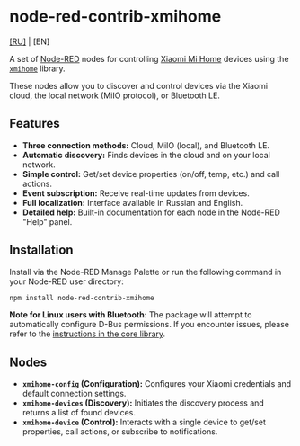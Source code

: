 # node-red-contrib-xmihome

[[RU]](./docs/ru/README.md) | [EN]

A set of [Node-RED](https://nodered.org/) nodes for controlling
[Xiaomi Mi Home](https://home.mi.com/) devices using the
[`xmihome`](https://www.npmjs.com/package/xmihome) library.

These nodes allow you to discover and control devices via the Xiaomi cloud,
the local network (MiIO protocol), or Bluetooth LE.

## Features

- **Three connection methods:** Cloud, MiIO (local), and Bluetooth LE.
- **Automatic discovery:** Finds devices in the cloud and on your local
  network.
- **Simple control:** Get/set device properties (on/off, temp, etc.) and
  call actions.
- **Event subscription:** Receive real-time updates from devices.
- **Full localization:** Interface available in Russian and English.
- **Detailed help:** Built-in documentation for each node in the
  Node-RED "Help" panel.

## Installation

Install via the Node-RED Manage Palette or run the following command in
your Node-RED user directory:

```bash
npm install node-red-contrib-xmihome
```

**Note for Linux users with Bluetooth:** The package will attempt to
automatically configure D-Bus permissions. If you encounter issues, please
refer to the
[instructions in the core library](https://github.com/alex2844/node-xmihome/tree/main/packages/node#installation).

## Nodes

- **`xmihome-config` (Configuration):** Configures your Xiaomi
  credentials and default connection settings.
- **`xmihome-devices` (Discovery):** Initiates the discovery process and
  returns a list of found devices.
- **`xmihome-device` (Control):** Interacts with a single device to
  get/set properties, call actions, or subscribe to notifications.
